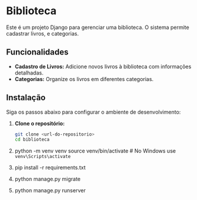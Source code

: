 # Biblioteca
Este é um projeto Django para gerenciar uma biblioteca. O sistema permite cadastrar livros, e categorias.

## Funcionalidades

- **Cadastro de Livros:** Adicione novos livros à biblioteca com informações detalhadas.
- **Categorias:** Organize os livros em diferentes categorias.


## Instalação

Siga os passos abaixo para configurar o ambiente de desenvolvimento:

1. **Clone o repositório:**
   ```bash
   git clone <url-do-repositorio>
   cd biblioteca
2. python -m venv venv
source venv/bin/activate  # No Windows use `venv\Scripts\activate`

3. pip install -r requirements.txt

4. python manage.py migrate

5. python manage.py runserver



